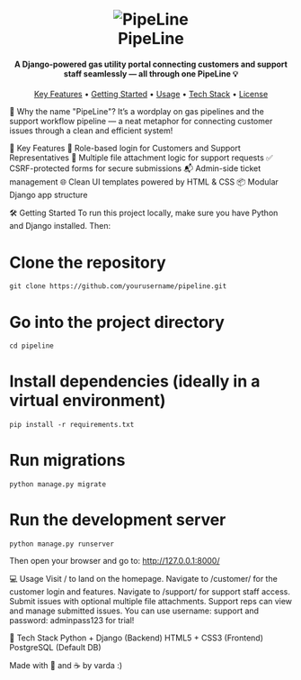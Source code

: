 <h1 align="center">
  <br>
  <img src="https://i.ibb.co/Pvc6HFPF/PipeLine.png" alt="PipeLine" border="0">
  <br>
  PipeLine
  <br>
</h1> <h4 align="center">A Django-powered gas utility portal connecting customers and support staff seamlessly — all through one PipeLine 💡</h4> <p align="center"> <a href="#key-features">Key Features</a> • <a href="#getting-started">Getting Started</a> • <a href="#usage">Usage</a> • <a href="#tech-stack">Tech Stack</a> • <a href="#license">License</a> </p>
📌 Why the name "PipeLine"?
It’s a wordplay on gas pipelines and the support workflow pipeline — a neat metaphor for connecting customer issues through a clean and efficient system!

🚀 Key Features
🔐 Role-based login for Customers and Support Representatives
📄 Multiple file attachment logic for support requests
✅ CSRF-protected forms for secure submissions
📬 Admin-side ticket management
🌐 Clean UI templates powered by HTML & CSS
📦 Modular Django app structure

🛠 Getting Started
To run this project locally, make sure you have Python and Django installed. Then:
# Clone the repository
```
git clone https://github.com/yourusername/pipeline.git
```
# Go into the project directory
```
cd pipeline
```
# Install dependencies (ideally in a virtual environment)
```
pip install -r requirements.txt
```
# Run migrations
```
python manage.py migrate
```
# Run the development server
```
python manage.py runserver
```
Then open your browser and go to:
http://127.0.0.1:8000/

💻 Usage
Visit / to land on the homepage.
Navigate to /customer/ for the customer login and features.
Navigate to /support/ for support staff access.
Submit issues with optional multiple file attachments.
Support reps can view and manage submitted issues. You can use username: support and password: adminpass123 for trial!

🧰 Tech Stack
Python + Django (Backend)
HTML5 + CSS3 (Frontend)
PostgreSQL (Default DB)

Made with 🧠 and ☕ by varda :)
